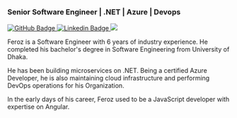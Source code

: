 ### Senior Software Engineer | .NET | Azure | Devops

<a href="https://github.com/froghramar?tab=followers">
  <img src="https://img.shields.io/github/followers/froghramar?label=Followers&logo=github&style=for-the-badge" alt="GitHub Badge">
</a>
<a href="https://www.linkedin.com/in/froghramar/">
  <img src="https://img.shields.io/badge/LinkedIn-0077B5?style=for-the-badge&logo=linkedin&logoColor=white" alt="Linkedin Badge">
</a>
<a href="https://github.com/froghramar">
   <img src="https://komarev.com/ghpvc/?username=froghramar&style=for-the-badge">
</a>


Feroz is a Software Engineer with 6 years of industry experience.
He completed his bachelor's degree in Software Engineering from University of Dhaka.

He has been building microservices on .NET.
Being a certified Azure Developer, he is also maintaining cloud infrastructure and performing DevOps operations for his Organization.

In the early days of his career, Feroz used to be a JavaScript developer with expertise on Angular.
